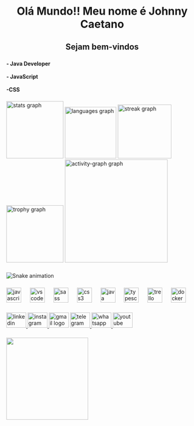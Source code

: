 <h1 align="center">Olá Mundo!! Meu nome é Johnny Caetano</h1>

###

<h2 align="center">Sejam bem-vindos</h2>

###

<h4 align="left">- Java Developer <br><br>- JavaScript <br><br>-CSS</h4>

###

<div align="left">
  <img src="https://github-readme-stats.vercel.app/api?username=JohnnyCaetano&hide_title=false&hide_rank=false&show_icons=true&include_all_commits=true&count_private=true&disable_animations=false&theme=gruvbox&locale=en&hide_border=false&order=1" height="150" alt="stats graph"  />
  <img src="https://github-readme-stats.vercel.app/api/top-langs?username=JohnnyCaetano&locale=pt-br&hide_title=false&layout=compact&card_width=320&langs_count=12&theme=gruvbox&hide_border=false&order=2" height="135" alt="languages graph"  />
  <img src="https://streak-stats.demolab.com?user=JohnnyCaetano&locale=pt-br&mode=daily&theme=gruvbox&hide_border=false&border_radius=17&order=3" height="141" alt="streak graph"  />
  <img src="https://github-profile-trophy.vercel.app?username=JohnnyCaetano&theme=gruvbox&column=8&row=2&margin-w=3&margin-h=5&no-bg=false&no-frame=false&order=4" height="150" alt="trophy graph"  />
  <img src="https://github-readme-activity-graph.vercel.app/graph?username=JohnnyCaetano&radius=15&theme=gruvbox&area=true&order=5" height="270" alt="activity-graph graph"  />
</div>

###

<img src="https://raw.githubusercontent.com/JohnnyCaetano/JohnnyCaetano/output/snake.svg" alt="Snake animation" />

###

<div align="left">
  <img src="https://cdn.jsdelivr.net/gh/devicons/devicon/icons/javascript/javascript-original.svg" height="39" alt="javascript logo"  />
  <img width="15" />
  <img src="https://cdn.jsdelivr.net/gh/devicons/devicon/icons/vscode/vscode-original.svg" height="39" alt="vscode logo"  />
  <img width="15" />
  <img src="https://cdn.jsdelivr.net/gh/devicons/devicon/icons/sass/sass-original.svg" height="39" alt="sass logo"  />
  <img width="15" />
  <img src="https://cdn.jsdelivr.net/gh/devicons/devicon/icons/css3/css3-original.svg" height="39" alt="css3 logo"  />
  <img width="15" />
  <img src="https://cdn.jsdelivr.net/gh/devicons/devicon/icons/java/java-original.svg" height="39" alt="java logo"  />
  <img width="15" />
  <img src="https://cdn.jsdelivr.net/gh/devicons/devicon/icons/typescript/typescript-original.svg" height="39" alt="typescript logo"  />
  <img width="15" />
  <img src="https://cdn.jsdelivr.net/gh/devicons/devicon/icons/trello/trello-plain.svg" height="39" alt="trello logo"  />
  <img width="15" />
  <img src="https://cdn.jsdelivr.net/gh/devicons/devicon/icons/docker/docker-original.svg" height="39" alt="docker logo"  />
</div>

###

<div align="left">
  <a href="https://br.linkedin.com/in/johnny-alisson-caetano-b51918207" target="_blank">
    <img src="https://raw.githubusercontent.com/maurodesouza/profile-readme-generator/master/src/assets/icons/social/linkedin/default.svg" width="52" height="40" alt="linkedin logo"  />
  </a>
  <a href="https://www.instagram.com/johnnycaetano/" target="_blank">
    <img src="https://raw.githubusercontent.com/maurodesouza/profile-readme-generator/master/src/assets/icons/social/instagram/default.svg" width="52" height="40" alt="instagram logo"  />
  </a>
  <img src="https://raw.githubusercontent.com/maurodesouza/profile-readme-generator/master/src/assets/icons/social/gmail/default.svg" width="52" height="40" alt="gmail logo"  />
  <a href="@Johnny Caetano" target="_blank">
    <img src="https://raw.githubusercontent.com/maurodesouza/profile-readme-generator/master/src/assets/icons/social/telegram/default.svg" width="52" height="40" alt="telegram logo"  />
  </a>
  <a href="https://wa.me/5561984035463" target="_blank">
    <img src="https://raw.githubusercontent.com/maurodesouza/profile-readme-generator/master/src/assets/icons/social/whatsapp/default.svg" width="52" height="40" alt="whatsapp logo"  />
  </a>
  <a href="https://www.youtube.com/@TheJohnny0102" target="_blank">
    <img src="https://raw.githubusercontent.com/maurodesouza/profile-readme-generator/master/src/assets/icons/social/youtube/default.svg" width="52" height="40" alt="youtube logo"  />
  </a>
</div>

###

<img align="left" height="215" src="https://media.giphy.com/media/zGm2dRhgxW1psv053q/giphy.gif?cid=790b7611p5te5k7ym7qftf0kyeh17e48zcnniu9vv0ngw1g3&ep=v1_gifs_search&rid=giphy.gif&ct=g"  />

###
